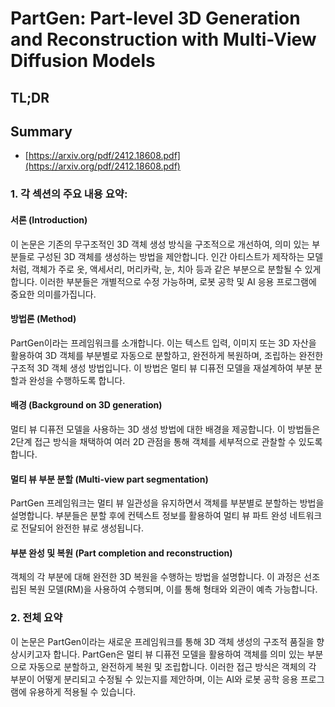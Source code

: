 # PartGen: Part-level 3D Generation and Reconstruction with Multi-View Diffusion Models
## TL;DR
## Summary
- [https://arxiv.org/pdf/2412.18608.pdf](https://arxiv.org/pdf/2412.18608.pdf)

### 1. 각 섹션의 주요 내용 요약:

#### 서론 (Introduction)
이 논문은 기존의 무구조적인 3D 객체 생성 방식을 구조적으로 개선하여, 의미 있는 부분들로 구성된 3D 객체를 생성하는 방법을 제안합니다. 인간 아티스트가 제작하는 모델처럼, 객체가 주로 옷, 액세서리, 머리카락, 눈, 치아 등과 같은 부분으로 분할될 수 있게 합니다. 이러한 부분들은 개별적으로 수정 가능하며, 로봇 공학 및 AI 응용 프로그램에 중요한 의미를가집니다.

#### 방법론 (Method)
PartGen이라는 프레임워크를 소개합니다. 이는 텍스트 입력, 이미지 또는 3D 자산을 활용하여 3D 객체를 부분별로 자동으로 분할하고, 완전하게 복원하며, 조립하는 완전한 구조적 3D 객체 생성 방법입니다. 이 방법은 멀티 뷰 디퓨전 모델을 재설계하여 부분 분할과 완성을 수행하도록 합니다.

#### 배경 (Background on 3D generation)
멀티 뷰 디퓨전 모델을 사용하는 3D 생성 방법에 대한 배경을 제공합니다. 이 방법들은 2단계 접근 방식을 채택하여 여러 2D 관점을 통해 객체를 세부적으로 관찰할 수 있도록 합니다.

#### 멀티 뷰 부분 분할 (Multi-view part segmentation)
PartGen 프레임워크는 멀티 뷰 일관성을 유지하면서 객체를 부분별로 분할하는 방법을 설명합니다. 부분들은 분할 후에 컨텍스트 정보를 활용하여 멀티 뷰 파트 완성 네트워크로 전달되어 완전한 뷰로 생성됩니다.

#### 부분 완성 및 복원 (Part completion and reconstruction)
객체의 각 부분에 대해 완전한 3D 복원을 수행하는 방법을 설명합니다. 이 과정은 선조립된 복원 모델(RM)을 사용하여 수행되며, 이를 통해 형태와 외관이 예측 가능합니다.

### 2. 전체 요약
이 논문은 PartGen이라는 새로운 프레임워크를 통해 3D 객체 생성의 구조적 품질을 향상시키고자 합니다. PartGen은 멀티 뷰 디퓨전 모델을 활용하여 객체를 의미 있는 부분으로 자동으로 분할하고, 완전하게 복원 및 조립합니다. 이러한 접근 방식은 객체의 각 부분이 어떻게 분리되고 수정될 수 있는지를 제안하며, 이는 AI와 로봇 공학 응용 프로그램에 유용하게 적용될 수 있습니다.